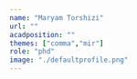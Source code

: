 ```yaml
---
name: "Maryam Torshizi"
url: ""
acadposition: ""
themes: ["comma","mir"]
role: "phd"
image: "./defaultprofile.png"
---
```

